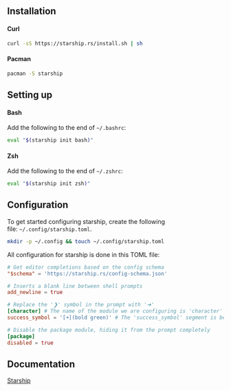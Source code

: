 ## Installation
#### Curl
```zsh
curl -sS https://starship.rs/install.sh | sh
```
#### Pacman
```zsh
pacman -S starship
```
## Setting up
#### Bash
Add the following to the end of `~/.bashrc`:

```zsh
eval "$(starship init bash)"
```
#### Zsh
Add the following to the end of `~/.zshrc`:

```zsh
eval "$(starship init zsh)"
```
## Configuration

To get started configuring starship, create the following file: `~/.config/starship.toml`.

```zsh
mkdir -p ~/.config && touch ~/.config/starship.toml
```

All configuration for starship is done in this TOML file:

```toml
# Get editor completions based on the config schema
"$schema" = 'https://starship.rs/config-schema.json'

# Inserts a blank line between shell prompts
add_newline = true

# Replace the '❯' symbol in the prompt with '➜'
[character] # The name of the module we are configuring is 'character'
success_symbol = '[➜](bold green)' # The 'success_symbol' segment is being set to '➜' with the color 'bold green'

# Disable the package module, hiding it from the prompt completely
[package]
disabled = true
```
## Documentation
[Starship](https://starship.rs/config/)